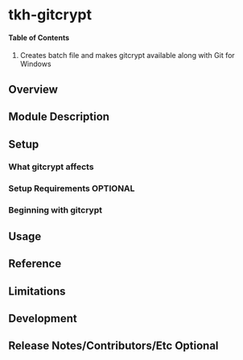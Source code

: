 # tkh-gitcrypt

#### Table of Contents

1. Creates batch file and makes gitcrypt available along with Git for Windows

## Overview

## Module Description

## Setup

### What gitcrypt affects

### Setup Requirements **OPTIONAL**

### Beginning with gitcrypt

## Usage

## Reference

## Limitations

## Development

## Release Notes/Contributors/Etc **Optional**
